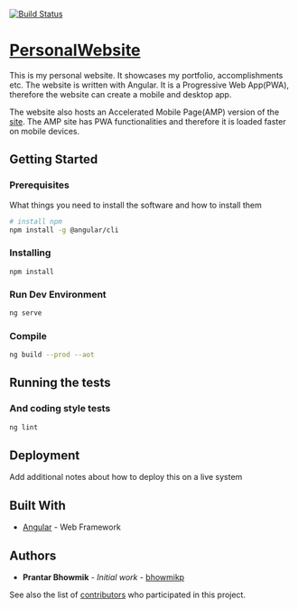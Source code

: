 [![Build Status](https://travis-ci.org/bhowmikp/bhowmikp.github.io.svg?branch=angular)](https://travis-ci.org/bhowmikp/bhowmikp.github.io)

# [PersonalWebsite](https://prantar.me)

This is my personal website. It showcases my portfolio, accomplishments etc. The website is written with Angular. It is a Progressive Web App(PWA), therefore the website can create a mobile and desktop app.

The website also hosts an Accelerated Mobile Page(AMP) version of the [site](https://prantar.me/amp). The AMP site has PWA functionalities and therefore it is loaded faster on mobile devices.

## Getting Started

### Prerequisites

What things you need to install the software and how to install them

```sh
# install npm
npm install -g @angular/cli
```

### Installing

```
npm install
```

### Run Dev Environment

```sh
ng serve
```

### Compile

```sh
ng build --prod --aot
```

## Running the tests

### And coding style tests

```sh
ng lint
```

## Deployment

Add additional notes about how to deploy this on a live system

## Built With

* [Angular](https://angular.io/) - Web Framework

## Authors

* **Prantar Bhowmik** - *Initial work* - [bhowmikp](https://github.com/bhowmikp)

See also the list of [contributors](https://github.com/bhowmikp/bhowmikp.github.io/graphs/contributors) who participated in this project.
